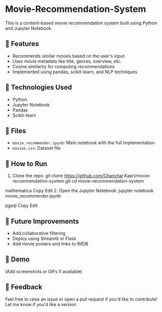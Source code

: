 # Movie-Recommendation-System
This is a content-based movie recommendation system built using Python and Jupyter Notebook.

## 📌 Features
- Recommends similar movies based on the user's input
- Uses movie metadata like title, genres, overview, etc.
- Cosine similarity for computing recommendations
- Implemented using pandas, scikit-learn, and NLP techniques

## 🧠 Technologies Used
- Python
- Jupyter Notebook
- Pandas
- Scikit-learn

## 📂 Files
- `movie_recommender.ipynb`: Main notebook with the full implementation
- `movies.csv`: Dataset file 

## 🚀 How to Run
1. Clone the repo:
git clone https://github.com/Chanchal Kapri/movie-recommendation-system.git
cd movie-recommendation-system

mathematica
Copy
Edit
2. Open the Jupyter Notebook:
jupyter notebook movie_recommender.ipynb

pgsql
Copy
Edit

## 🎯 Future Improvements
- Add collaborative filtering
- Deploy using Streamlit or Flask
- Add movie posters and links to IMDB

## 📸 Demo
(Add screenshots or GIFs if available)

## 💬 Feedback
Feel free to raise an issue or open a pull request if you'd like to contribute!
Let me know if you'd like a version 
